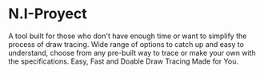 # N.I-Proyect
A tool built for those who don't have enough time or want to simplify the process of draw tracing. Wide range of options to catch up and easy to understand, choose from any pre-built way to trace or make your own with the specifications. Easy, Fast and Doable Draw Tracing Made for You.
